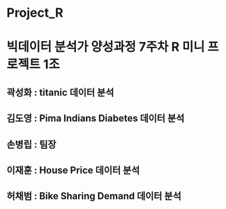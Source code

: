 # Project_R

# 빅데이터 분석가 양성과정 7주차 R 미니 프로젝트 1조

## 곽성화 : titanic 데이터 분석
## 김도영 : Pima Indians Diabetes 데이터 분석
## 손병립 : 팀장
## 이재훈 : House Price 데이터 분석
## 허채범 : Bike Sharing Demand 데이터 분석
